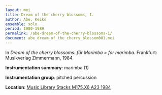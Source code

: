 ```yaml
---
layout: mei
title: Dream of the cherry blossoms, I.
author: Abe, Keiko
ensemble: solo
period: 1980-1989
permalink: /abe-dream-of-the-cherry-blossoms-i/
document: abe_dream_of_the_cherry_blossom001.mei
---
```


In *Dream of the cherry blossoms: für Marimba = for marimba.* Frankfurt: Musikverlag Zimmermann, 1984.

**Instrumentation summary**: marimba (1)

**Instrumentation group**: pitched percussion

**Location**: <a href="https://tufts.primo.exlibrisgroup.com/permalink/01TUN_INST/1kc9gia/alma991018314424803851" target="_blank">Music Library Stacks M175.X6 A23 1984</a>
